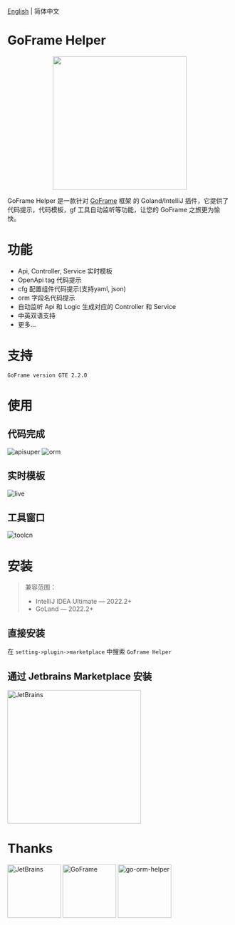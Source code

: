 [English](./README.md) | 简体中文

# GoFrame Helper

<div align=center>
<img src="https://github.com/oldme-git/GoFrame-Helper/assets/45782393/557a15f9-0f89-4cfe-8b77-d01fd486cc4c" width="300"/>
</div>

<!-- Plugin description -->

GoFrame Helper 是一款针对 [GoFrame](https://github.com/gogf/gf) 框架 的 Goland/IntelliJ 插件，它提供了代码提示，代码模板，gf 工具自动监听等功能，让您的 GoFrame 之旅更为愉快。

# 功能
- Api, Controller, Service 实时模板
- OpenApi tag 代码提示
- cfg 配置组件代码提示(支持yaml, json)
- orm 字段名代码提示
- 自动监听 Api 和 Logic 生成对应的 Controller 和 Service
- 中英双语支持
- 更多...

# 支持
```
GoFrame version GTE 2.2.0
```

<!-- Plugin description end -->

# 使用
## 代码完成
![apisuper](https://github.com/oldme-git/GoFrame-Helper/assets/45782393/7fd92ab1-036c-457f-b302-1ff489f3f6d3)
![orm](https://github.com/oldme-git/GoFrame-Helper/assets/45782393/f27e5c1d-84dd-4ac0-a82e-0a34bc3f3f6d)

## 实时模板
![live](https://github.com/oldme-git/GoFrame-Helper/assets/45782393/32c1f373-849e-4fc4-9cd9-ed7acf7c22a6)

## 工具窗口
![toolcn](https://github.com/oldme-git/GoFrame-Helper/assets/45782393/3a56ebb6-eb42-489d-8a05-6604dae9ed13)

# 安装
> 兼容范围：
> - IntelliJ IDEA Ultimate — 2022.2+
> - GoLand — 2022.2+

## 直接安装
在 `setting->plugin->marketplace` 中搜索 `GoFrame Helper` 

## 通过 Jetbrains Marketplace 安装
<a href="https://plugins.jetbrains.com/plugin/23324-goframe-helper"><img src="https://github.com/oldme-git/GoFrame-Helper/assets/45782393/7523fe23-e482-4e7c-be11-c2020da8cee6" alt="JetBrains" width="300"/></a>

# Thanks
<a href="https://www.jetbrains.com/?from=GoFrame-Helper"><img src="https://github.com/oldme-git/GoFrame-Helper/assets/45782393/d4ffc9ea-7179-4e9e-af76-d8de04a5449f" height="120" alt="JetBrains"/></a>
<a href="https://goframe.org/?from=GoFrame-Helper"><img src="https://github.com/oldme-git/GoFrame-Helper/assets/45782393/d02011ec-18f9-4f8a-9e85-57be3b72339b" height="120" alt="GoFrame"/></a>
<a href="https://github.com/maiqingqiang/go-orm-helper/?from=GoFrame-Helper"><img src="https://github.com/oldme-git/GoFrame-Helper/assets/45782393/4d74e6af-9fb2-4c4d-aa8b-75a102a0aa1b" height="120" alt="go-orm-helper"/></a>